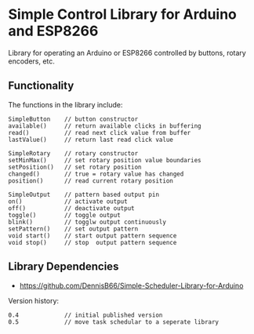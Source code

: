 # Simple Control Library for Arduino and ESP8266
Library for operating an Arduino or ESP8266 controlled by buttons, rotary encoders, etc.

## Functionality

The functions in the library include:
```
SimpleButton    // button constructor
available()     // return available clicks in buffering
read()          // read next click value from buffer
lastValue()     // return last read click value

SimpleRotary    // rotary constructor
setMinMax()     // set rotary position value boundaries
setPosition()   // set rotary position
changed()       // true = rotary value has changed
position()      // read current rotary position

SimpleOutput    // pattern based output pin
on()            // activate output
off()           // deactivate output
toggle()        // toggle output
blink()         // togglw output continuously
setPattern()    // set output pattern
void start()    // start output pattern sequence
void stop()     // stop  output pattern sequence
```

## Library Dependencies

- https://github.com/DennisB66/Simple-Scheduler-Library-for-Arduino

Version history:
```
0.4             // initial published version
0.5             // move task schedular to a seperate library
